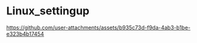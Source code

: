 # Linux_settingup


https://github.com/user-attachments/assets/b935c73d-f9da-4ab3-b1be-e323b4b17454

